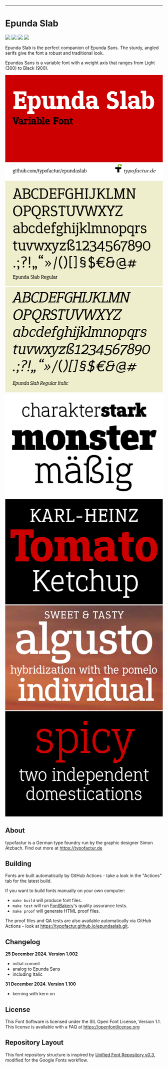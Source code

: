 ----

# Epunda Slab

[![][Fontbakery]](https://typofactur.github.io/epundaslab/fontbakery/fontbakery-report.html)
[![][Universal]](https://typofactur.github.io/epundaslab/fontbakery/fontbakery-report.html)
[![][GF Profile]](https://typofactur.github.io/epundaslab/fontbakery/fontbakery-report.html)
[![][Shaping]](https://typofactur.github.io/epundaslab/fontbakery/fontbakery-report.html)

[Fontbakery]: https://img.shields.io/endpoint?url=https%3A%2F%2Fraw.githubusercontent.com%2Ftypofactur%2Fepundaslab%2Fgh-pages%2Fbadges%2Foverall.json
[GF Profile]: https://img.shields.io/endpoint?url=https%3A%2F%2Fraw.githubusercontent.com%2Ftypofactur%2Fepundaslab%2Fgh-pages%2Fbadges%2FGoogleFonts.json
[Outline Correctness]: https://img.shields.io/endpoint?url=https%3A%2F%2Fraw.githubusercontent.com%2Ftypofactur%2Fepundaslab%2Fgh-pages%2Fbadges%2FOutlineCorrectnessChecks.json
[Shaping]: https://img.shields.io/endpoint?url=https%3A%2F%2Fraw.githubusercontent.com%2Ftypofactur%2Fepundaslab%2Fgh-pages%2Fbadges%2FShapingChecks.json
[Universal]: https://img.shields.io/endpoint?url=https%3A%2F%2Fraw.githubusercontent.com%2Ftypofactur%2Fepundaslab%2Fgh-pages%2Fbadges%2FUniversal.json

Epunda Slab is the perfect companion of Epunda Sans. The sturdy, angled serifs give the font a robust and traditional look.

Epundas Sans is a variable font with a weight axis that ranges from Light (300) to Black (900).

![Sample Image](documentation/epundaslab_cover.png)
![Sample Image](documentation/epundaslab_alphabet.png)
![Sample Image](documentation/epundaslabitalic_alphabet.png)
![Sample Image](documentation/epundaslab_monster.png)
![Sample Image](documentation/epundaslab_tomato.png)
![Sample Image](documentation/epundaslab_algusto.png)
![Sample Image](documentation/epundaslab_spicy.png)

## About

typofactur is a German type foundry run by the graphic designer Simon Atzbach.
Find out more at https://typofactur.de

## Building

Fonts are built automatically by GitHub Actions - take a look in the "Actions" tab for the latest build.

If you want to build fonts manually on your own computer:

* `make build` will produce font files.
* `make test` will run [FontBakery](https://github.com/googlefonts/fontbakery)'s quality assurance tests.
* `make proof` will generate HTML proof files.

The proof files and QA tests are also available automatically via GitHub Actions - look at https://typofactur.github.io/epundaslab.git.

## Changelog

**25 December 2024. Version 1.002**
- initial commit
- analog to Epunda Sans
- including Italic

**31 December 2024. Version 1.100**
- kerning with kern on


## License

This Font Software is licensed under the SIL Open Font License, Version 1.1.
This license is available with a FAQ at https://openfontlicense.org

## Repository Layout

This font repository structure is inspired by [Unified Font Repository v0.3](https://github.com/unified-font-repository/Unified-Font-Repository), modified for the Google Fonts workflow.
